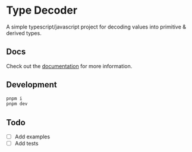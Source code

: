 # Type Decoder

A simple typescript/javascript project for decoding values into primitive & derived types.

## Docs

Check out the [documentation](https://sinha-sahil.github.io/type-decoder/modules.html) for more information.

## Development

```bash
pnpm i
pnpm dev
```

## Todo

- [ ] Add examples
- [ ] Add tests
